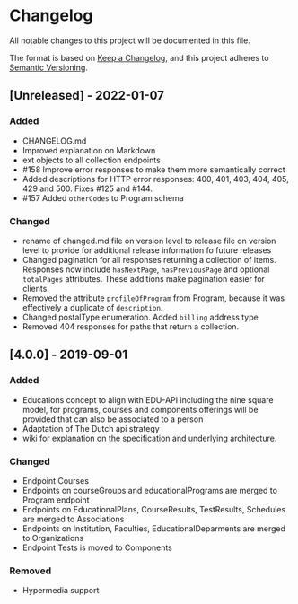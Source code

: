 # Changelog
All notable changes to this project will be documented in this file.

The format is based on [Keep a Changelog](https://keepachangelog.com/en/1.0.0/),
and this project adheres to [Semantic Versioning](https://semver.org/spec/v2.0.0.html).

## [Unreleased] - 2022-01-07
### Added
- CHANGELOG.md
- Improved explanation on Markdown
- ext objects to all collection endpoints
- #158 Improve error responses to make them more semantically correct
- Added descriptions for HTTP error responses: 400, 401, 403, 404, 405, 429 and 500. Fixes #125 and #144.
- #157 Added `otherCodes` to Program schema

### Changed
- rename of changed.md file on version level to release file on version level to provide for additional release information fo future releases
- Changed pagination for all responses returning a collection of items. Responses now include `hasNextPage`, `hasPreviousPage` and optional `totalPages` attributes. These additions make pagination easier for clients.
- Removed the attribute `profileOfProgram` from Program, because it was effectively a duplicate of `description`.
- Changed postalType enumeration. Added `billing` address type
- Removed 404 responses for paths that return a collection.

## [4.0.0] - 2019-09-01
### Added
- Educations concept to align with EDU-API including the nine square model, for programs, courses and components offerings will be provided that can also be associated to a person
- Adaptation of The Dutch api strategy
- wiki for explanation on the specification and underlying architecture.

### Changed
- Endpoint Courses
- Endpoints on courseGroups and educationalPrograms are merged to Program endpoint
- Endpoints on EducationalPlans, CourseResults, TestResults, Schedules are merged to Associations
- Endpoints on Institution, Faculties, EducationalDeparments are merged to Organizations
- Endpoint Tests is moved to Components

### Removed
- Hypermedia support